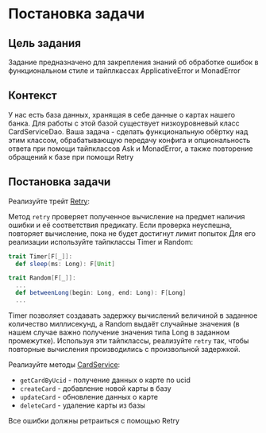 # Постановка задачи

## Цель задания

Задание предназначено для закрепления знаний об обработке ошибок в функциональном стиле и тайплкассах ApplicativeError и MonadError

## Контекст

У нас есть база данных, хранящая в себе данные о картах нашего банка. Для работы с этой базой существует низкоуровневый класс CardServiceDao.
Ваша задача - сделать функциональную обёртку над этим классом, обрабатывающую передачу конфига и опциональность ответа при помощи тайпклассов Ask и MonadError, а также повторение обращений к базе при помощи Retry

## Постановка задачи

Реализуйте трейт [Retry](./src/main/scala/ru/mipt/fp/util/Retry.scala):

Метод `retry` проверяет полученное вычисление на предмет наличия ошибки и её соответствия предикату. Если проверка неуспешна, повторяет вычисление, пока не будет достигнут лимит попыток
Для его реализации используйте тайпклассы Timer и Random:

```scala
trait Timer[F[_]]:
  def sleep(ms: Long): F[Unit]

trait Random[F[_]]:
  ...
  def betweenLong(begin: Long, end: Long): F[Long]
  ...
```

Timer позволяет создавать задержку вычислений величиной в заданное количество миллисекунд, а Random выдаёт случайные значения (в нашем случае важно получение значения типа Long в заданном промежутке).
Используя эти тайпклассы, реализуйте `retry` так, чтобы повторные вычисления производились с произвольной задержкой.

Реализуйте методы [CardService](./src/main/scala/ru/mipt/fp/service/CardService.scala):

* `getCardByUcid` - получение данных о карте по ucid
* `createCard` - добавление новой карты в базу
* `updateCard` - обновление данных о карте
* `deleteCard` - удаление карты из базы

Все ошибки должны ретраиться с помощью Retry